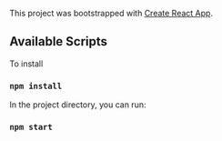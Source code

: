 This project was bootstrapped with [Create React App](https://github.com/facebook/create-react-app).


## Available Scripts

To install

### `npm install`

In the project directory, you can run:

### `npm start`